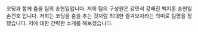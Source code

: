 코딩과 함께 춤을 팀의 송현일입니다.
저희 팀의 구성원은 강민석 강배진 백지훈 송현일 손건호 입니다.
저희는 코딩을 춤을 추는 것처럼 최대한 즐겨보자라는 의미로 팀명을 정했습니다.
저에 대한 간략한 소개를 해보겠습니다.
